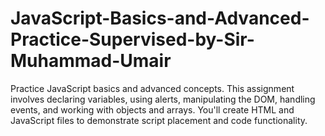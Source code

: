 # JavaScript-Basics-and-Advanced-Practice-Supervised-by-Sir-Muhammad-Umair
Practice JavaScript basics and advanced concepts. This assignment involves declaring variables, using alerts, manipulating the DOM, handling events, and working with objects and arrays. You'll create HTML and JavaScript files to demonstrate script placement and code functionality.
